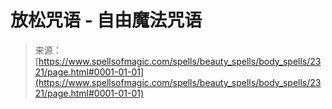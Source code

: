 <!--yml

category: 未分类

date: 2024-06-12 18:35:52

-->

# 放松咒语 - 自由魔法咒语

> 来源：[https://www.spellsofmagic.com/spells/beauty_spells/body_spells/2321/page.html#0001-01-01](https://www.spellsofmagic.com/spells/beauty_spells/body_spells/2321/page.html#0001-01-01)
